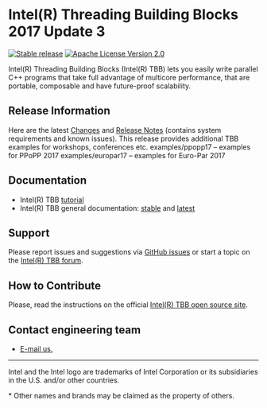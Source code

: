 # Intel(R) Threading Building Blocks 2017 Update 3
[![Stable release](https://img.shields.io/badge/version-2017_U3-green.svg)](https://github.com/01org/tbb/releases/tag/2017_U3)
[![Apache License Version 2.0](https://img.shields.io/badge/license-Apache_2.0-green.svg)](LICENSE)

Intel(R) Threading Building Blocks (Intel(R) TBB) lets you easily write parallel C++ programs that take
full advantage of multicore performance, that are portable, composable and have future-proof scalability.

## Release Information
Here are the latest [Changes](CHANGES) and [Release Notes](doc/Release_Notes.txt) (contains system requirements and known issues).
This release provides additional TBB examples for workshops, conferences etc.
examples/ppopp17 – examples for PPoPP 2017
examples/europar17 – examples for Euro-Par 2017 


## Documentation
* Intel(R) TBB [tutorial](https://software.intel.com/en-us/tbb-tutorial)
* Intel(R) TBB general documentation: [stable](https://software.intel.com/en-us/tbb-documentation)
and [latest](https://www.threadingbuildingblocks.org/docs/help/index.htm)

## Support
Please report issues and suggestions via
[GitHub issues](https://github.com/01org/tbb/issues) or start a topic on the
[Intel(R) TBB forum](http://software.intel.com/en-us/forums/intel-threading-building-blocks/).

## How to Contribute
Please, read the instructions on the official [Intel(R) TBB open source site](https://www.threadingbuildingblocks.org/submit-contribution).

## Сontact engineering team
* [E-mail us.](mailto:inteltbbdevelopers@intel.com)

------------------------------------------------------------------------
Intel and the Intel logo are trademarks of Intel Corporation or its subsidiaries in the U.S. and/or other countries.

\* Other names and brands may be claimed as the property of others.
